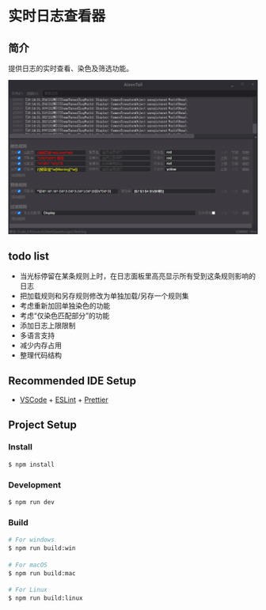 # 实时日志查看器

## 简介

提供日志的实时查看、染色及筛选功能。

<img src="./extras/main.png">

## todo list
- 当光标停留在某条规则上时，在日志面板里高亮显示所有受到这条规则影响的日志
- 把加载规则和另存规则修改为单独加载/另存一个规则集
- 考虑重新加回单独染色的功能
- 考虑“仅染色匹配部分”的功能
- 添加日志上限限制
- 多语言支持
- 减少内存占用
- 整理代码结构

## Recommended IDE Setup

- [VSCode](https://code.visualstudio.com/) + [ESLint](https://marketplace.visualstudio.com/items?itemName=dbaeumer.vscode-eslint) + [Prettier](https://marketplace.visualstudio.com/items?itemName=esbenp.prettier-vscode)

## Project Setup

### Install

```bash
$ npm install
```

### Development

```bash
$ npm run dev
```

### Build

```bash
# For windows
$ npm run build:win

# For macOS
$ npm run build:mac

# For Linux
$ npm run build:linux
```
